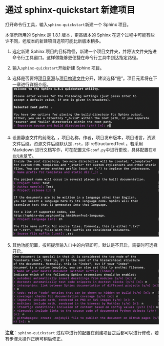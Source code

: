 # 通过 sphinx-quickstart 新建项目

打开命令行工具，输入```sphinx-quickstart```新建一个 Sphinx 项目。  

本演示所用的 Sphinx 是 1.8.1 版本，更高版本的 Sphinx 在这个过程中可能有些许不同，老版本的新建项目选项可能比新版本稍多。

1. 选定新建 Sphinx 项目的目标路径，新建一个项目文件夹，并将该文件夹拖进命令行工具窗口。这样做能够更便捷在命令行工具中到达指定路径。

2. 输入```sphinx-quickstart```开始新建 Sphinx 项目。

3. 选择是否要将<u>项目资源</u>与<u>项目构建文件</u>分开，建议选择“是”。项目元素将在下一章进行详细介绍。
![](../../pics/quickstart1.png)

4. 设置静态文件的前缀名`_`，项目名称，作者，项目发布版本，项目语言，资源文件后缀。资源文件后缀默认是`.rst`，即 reStructuredText 。若采用 Markdown 进行文档写作，可在配置文件`conf.py`中进行更改，具体配置在`项目元素`章节。
![](../../pics/quickstart2.png)

5. 其他功能配置，按照提示输入`[]`中的内容即可，默认是不开启，需要时可选择开启。
![](../../pics/quickstart3.png)

**注意**：`sphinx-quickstart` 过程中进行的配置在创建项目之后都可以进行修改，若有步骤未操作正确可稍后修正。